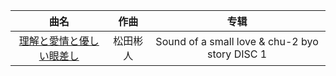 曲名|作曲|专辑|
:--:|:--:|:--:|
[理解と愛情と優しい眼差し](https://music.163.com/#/song?id=29414094)|松田彬人|Sound of a small love & chu-2 byo story DISC 1